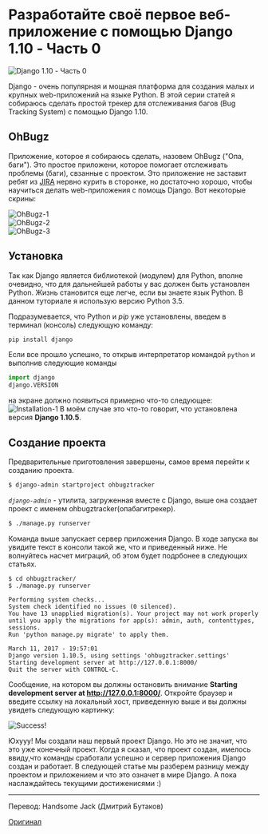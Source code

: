 # Разработайте своё первое веб-приложение с помощью Django 1.10 - Часть 0

![Django 1.10 - Часть 0](http://blog.adnansiddiqi.me/wp-content/uploads/2017/03/Screen-Shot-2017-03-11-at-11.36.10-PM-1024x499.png)

   Django - очень популярная и мощная платформа для создания малых и крупных web-приложений на языке Python. В этой серии статей я собираюсь сделать простой трекер для отслеживания багов (Bug Tracking System) с помощью  Django 1.10.

## OhBugz
   Приложение, которое я собираюсь сделать, назовем OhBugz ("Опа, баги"). Это простое приложени, которое помогает отслеживать проблемы (баги), свзанные с проектом. Это приложение не заставит ребят из [JIRA](https://ru.wikipedia.org/wiki/Jira) нервно курить в сторонке, но достаточно хорошо, чтобы научиться делать web-приложения с помощь Django. Вот некоторые скрины:

![OhBugz-1](http://blog.adnansiddiqi.me/wp-content/uploads/2017/03/Screen-Shot-2017-03-12-at-12.01.34-AM.png)  
![OhBugz-2](http://blog.adnansiddiqi.me/wp-content/uploads/2017/03/Welcome-to-Oh-Bugz-Issue-List.png)  
![OhBugz-3](http://blog.adnansiddiqi.me/wp-content/uploads/2017/03/Welcome-to-Oh-Bugz-Add-Issue.png)  

## Установка
   Так как Django является библиотекой (модулем) для Python, вполне очевидно, что для дальнейшей работы у вас должен быть установлен Python. Жизнь становится еще легче, если вы знаете язык Python. В данном туториале я использую версию Python 3.5.

Подразумевается, что Python и _pip_ уже установлены, введем в терминал (консоль) следующую команду:

```bash
pip install django
```
 
 Если все прошло успешно, то открыв интерпретатор командой `python` и выполнив следующие команды
 ```python
 import django
 django.VERSION
 ```
 на экране должно появиться примерно что-то следующее: 
 ![Installation-1](http://blog.adnansiddiqi.me/wp-content/uploads/2017/03/Screen-Shot-2017-03-12-at-12.32.21-AM.png)
 В моём случае это что-то говорит, что установлена версия __Django 1.10.5__.
 
 ## Создание проекта
 Предварительные приготовления завершены, самое время перейти к созданию проекта.
  
  ```bash
  $ django-admin startproject ohbugztracker
  ```
  
  _`django-admin`_ - утилита, загруженная вместе с Django, выше она создает проект с именем ohbugztracker(опабагитрекер).
  
  ```bash
  $ ./manage.py runserver
  ```
  
  Команда выше запускает сервер приложения Django. В ходе запуска вы увидите текст в консоли такой же, что и приведенный ниже. Не волнуйтесь насчет миграций, об этом будет подрбонее в следующих статьях. 

```
$ cd ohbugztracker/
$ ./manage.py runserver

Performing system checks...
System check identified no issues (0 silenced).
You have 13 unapplied migration(s). Your project may not work properly until you apply the migrations for app(s): admin, auth, contenttypes, sessions.
Run 'python manage.py migrate' to apply them.

March 11, 2017 - 19:57:01
Django version 1.10.5, using settings 'ohbugztracker.settings'
Starting development server at http://127.0.0.1:8000/
Quit the server with CONTROL-C.
```

Сообщение, на котором вы должны остановить внимание __Starting development server at http://127.0.0.1:8000/__. Откройте браузер и введите ссылку на локальный хост, приведенную выше и вы должны увидеть следующую картинку:

![Success!](http://blog.adnansiddiqi.me/wp-content/uploads/2017/03/Screen-Shot-2017-03-12-at-1.03.50-AM.png)

Юхууу! Мы создали наш первый проект Django. Но это не значит, что это уже конечный проект. Когда я сказал, что проект создан, имелось ввиду,что команды сработали успешно и сервер приложения Django создан и работает. В следующей статье мы разберем разницу между проектом и приложением и что это означет в мире Django.  А пока наслаждайтесь текущими достиженисями :)

--------
Перевод: Handsome Jack (Дмитрий Бутаков)

[Оригинал](http://blog.adnansiddiqi.me/develop-your-first-web-application-in-django-1-10-part-0/)
